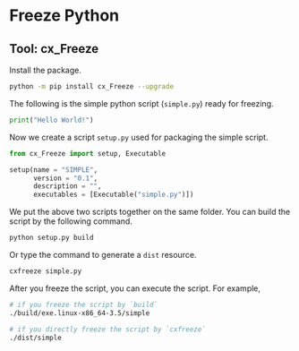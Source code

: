 # Freeze Python



## Tool: cx_Freeze

Install the package.

```sh
python -m pip install cx_Freeze --upgrade
```

The following is the simple python script (`simple.py`) ready for freezing.

```python
print("Hello World!")
```

Now we create a script `setup.py` used for packaging the simple script.

```python
from cx_Freeze import setup, Executable

setup(name = "SIMPLE",
      version = "0.1",
      description = "",
      executables = [Executable("simple.py")])
```

We put the above two scripts together on the same folder. You can build the script by the following command.

```sh
python setup.py build
```

Or type the command to generate a `dist` resource.

```sh
cxfreeze simple.py
```

After you freeze the script, you can execute the script. For example,

```sh
# if you freeze the script by `build`
./build/exe.linux-x86_64-3.5/simple

# if you directly freeze the script by `cxfreeze`
./dist/simple
```

